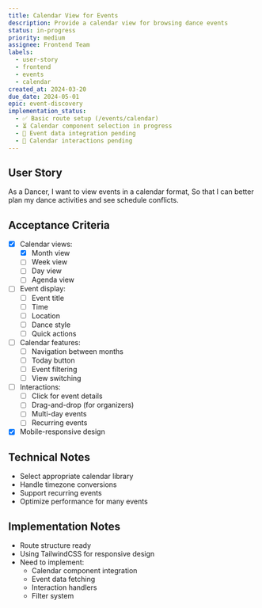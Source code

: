```yaml
---
title: Calendar View for Events
description: Provide a calendar view for browsing dance events
status: in-progress
priority: medium
assignee: Frontend Team
labels:
  - user-story
  - frontend
  - events
  - calendar
created_at: 2024-03-20
due_date: 2024-05-01
epic: event-discovery
implementation_status:
  - ✅ Basic route setup (/events/calendar)
  - ⏳ Calendar component selection in progress
  - 🔲 Event data integration pending
  - 🔲 Calendar interactions pending
---
```


## User Story

As a Dancer,
I want to view events in a calendar format,
So that I can better plan my dance activities and see schedule conflicts.

## Acceptance Criteria

- [x] Calendar views:
  - [x] Month view
  - [ ] Week view
  - [ ] Day view
  - [ ] Agenda view
- [ ] Event display:
  - [ ] Event title
  - [ ] Time
  - [ ] Location
  - [ ] Dance style
  - [ ] Quick actions
- [ ] Calendar features:
  - [ ] Navigation between months
  - [ ] Today button
  - [ ] Event filtering
  - [ ] View switching
- [ ] Interactions:
  - [ ] Click for event details
  - [ ] Drag-and-drop (for organizers)
  - [ ] Multi-day events
  - [ ] Recurring events
- [x] Mobile-responsive design

## Technical Notes

- Select appropriate calendar library
- Handle timezone conversions
- Support recurring events
- Optimize performance for many events

## Implementation Notes

- Route structure ready
- Using TailwindCSS for responsive design
- Need to implement:
  - Calendar component integration
  - Event data fetching
  - Interaction handlers
  - Filter system
